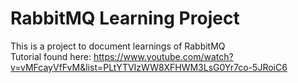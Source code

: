 # RabbitMQ Learning Project <br>

This is a project to document learnings of RabbitMQ <br>
Tutorial found here: https://www.youtube.com/watch?v=vMFcayVfFvM&list=PLtYTVIzWW8XFHWM3LsG0Yr7co-5JRoiC6 <br>